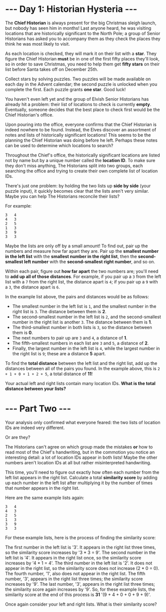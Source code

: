 # --- Day 1: Historian Hysteria ---

The **Chief Historian** is always present for the big Christmas sleigh launch, but nobody has seen him in months! Last anyone heard, he was visiting locations that are historically significant to the North Pole; a group of Senior Historians has asked you to accompany them as they check the places they think he was most likely to visit.

As each location is checked, they will mark it on their list with a **star**. They figure the Chief Historian **must** be in one of the first fifty places they'll look, so in order to save Christmas, you need to help them get **fifty stars** on their list before Santa takes off on December 25th.

Collect stars by solving puzzles. Two puzzles will be made available on each day in the Advent calendar; the second puzzle is unlocked when you complete the first. Each puzzle grants **one star**. Good luck!

You haven't even left yet and the group of Elvish Senior Historians has already hit a problem: their list of locations to check is currently **empty**. Eventually, someone decides that the best place to check first would be the Chief Historian's office.

Upon pouring into the office, everyone confirms that the Chief Historian is indeed nowhere to be found. Instead, the Elves discover an assortment of notes and lists of historically significant locations! This seems to be the planning the Chief Historian was doing before he left. Perhaps these notes can be used to determine which locations to search?

Throughout the Chief's office, the historically significant locations are listed not by name but by a unique number called the **location ID**. To make sure they don't miss anything, The Historians split into two groups, each searching the office and trying to create their own complete list of location IDs.

There's just one problem: by holding the two lists up **side by side** (your puzzle input), it quickly becomes clear that the lists aren't very similar. Maybe you can help The Historians reconcile their lists?

For example:
```
3   4
4   3
2   5
1   3
3   9
3   3
```
Maybe the lists are only off by a small amount! To find out, pair up the numbers and measure how far apart they are. Pair up the **smallest number in the left list** with the **smallest number in the right list**, then the **second-smallest left number** with the **second-smallest right number**, and so on.

Within each pair, figure out **how far apart** the two numbers are; you'll need to **add up all of those distances**. For example, if you pair up a `3` from the left list with a `7` from the right list, the distance apart is `4`; if you pair up a `9` with a `3`, the distance apart is `6`.

In the example list above, the pairs and distances would be as follows:

 - The smallest number in the left list is `1`, and the smallest number in the right list is `3`. The distance between them is **2**.
 - The second-smallest number in the left list is `2`, and the second-smallest number in the right list is another `3`. The distance between them is **1**.
 - The third-smallest number in both lists is `3`, so the distance between them is **0**.
 - The next numbers to pair up are `3` and `4`, a distance of **1**.
 - The fifth-smallest numbers in each list are `3` and `5`, a distance of **2**.
 - Finally, the largest number in the left list is `4`, while the largest number in the right list is `9`; these are a distance **5** apart.

To find the **total distance** between the left list and the right list, add up the distances between all of the pairs you found. In the example above, this is `2 + 1 + 0 + 1 + 2 + 5`, a total distance of **11**!

Your actual left and right lists contain many location IDs. **What is the total distance between your lists?**

# --- Part Two ---

Your analysis only confirmed what everyone feared: the two lists of location IDs are indeed very different.

Or are they?

The Historians can't agree on which group made the mistakes **or** how to read most of the Chief's handwriting, but in the commotion you notice an interesting detail: a lot of location IDs appear in both lists! Maybe the other numbers aren't location IDs at all but rather misinterpreted handwriting.

This time, you'll need to figure out exactly how often each number from the left list appears in the right list. Calculate a total **similarity score** by adding up each number in the left list after multiplying it by the number of times that number appears in the right list.

Here are the same example lists again:
```
3   4
4   3
2   5
1   3
3   9
3   3
```
For these example lists, here is the process of finding the similarity score:

The first number in the left list is '3'. It appears in the right list three times, so the similarity score increases by '3 * 3 = 9'.
The second number in the left list is '4'. It appears in the right list once, so the similarity score increases by '4 * 1 = 4'.
The third number in the left list is '2'. It does not appear in the right list, so the similarity score does not increase (2 * 0 = 0).
The fourth number, '1', also does not appear in the right list.
The fifth number, '3', appears in the right list three times; the similarity score increases by '9'.
The last number, '3', appears in the right list three times; the similarity score again increases by '9'.
So, for these example lists, the similarity score at the end of this process is **31** '(9 + 4 + 0 + 0 + 9 + 9)'.

Once again consider your left and right lists. What is their similarity score?

